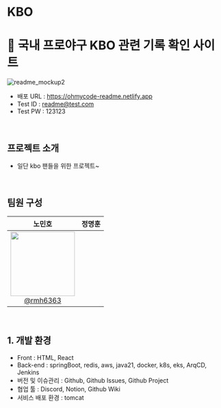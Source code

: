 # KBO
# 📖 국내 프로야구 KBO 관련 기록 확인 사이트

![readme_mockup2](https://encrypted-tbn0.gstatic.com/images?q=tbn:ANd9GcTkyikfg5QLUV2P7oUJHYySNVkCeGcmtY5VSw&s)

- 배포 URL : https://ohmycode-readme.netlify.app
- Test ID : readme@test.com
- Test PW : 123123

<br>

## 프로젝트 소개

- 일단 kbo 팬들을 위한 프로젝트~

<br>

## 팀원 구성

<div align="center">

| **노민호** | **정명훈** | 
| :------: |  :------: |
| [<img src="https://img.freepik.com/premium-vector/coding-programmer-developer-flat-vector-illustration-template_128772-814.jpg?size=626&ext=jpg" height=150 width=150> <br/> @rmh6363](https://github.com/rmh6363) | 

</div>

<br>

## 1. 개발 환경
- Front : HTML, React
- Back-end : springBoot, redis, aws, java21, docker, k8s, eks, ArqCD, Jenkins
- 버전 및 이슈관리 : Github, Github Issues, Github Project
- 협업 툴 : Discord, Notion, Github Wiki
- 서비스 배포 환경 : tomcat
